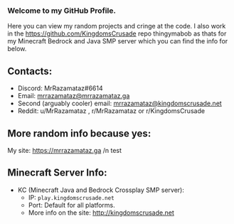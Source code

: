 ### Welcome to my GitHub Profile.
Here you can view my random projects and cringe at the code. I also work in the https://github.com/KingdomsCrusade repo thingymabob as thats for my Minecraft Bedrock and Java SMP server which you can find the info for below.

## Contacts:
* Discord: MrRazamataz#6614
* Email: mrrazamataz@mrrazamataz.ga
* Second (arguably cooler) email: mrrazamataz@kingdomscrusade.net
* Reddit: u/MrRazamataz , r/MrRazamataz or r/KingdomsCrusade

## More random info because yes:
My site: https://mrrazamataz.ga 
/n test


## Minecraft Server Info:

- KC (Minecraft Java and Bedrock Crossplay SMP server):
  - IP: `play.kingdomscrusade.net`
  - Port: Default for all platforms. 
  - More info on the site: http://kingdomscrusade.net




